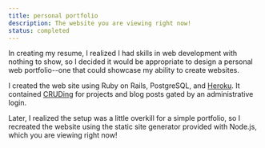 ```yaml
---
title: personal portfolio
description: The website you are viewing right now!
status: completed
---
```


In creating my resume, I realized I had skills in web development with nothing to show, so I decided it would be appropriate to design a personal web portfolio--one that could showcase my ability to create websites.

I created the web site using Ruby on Rails, PostgreSQL, and [Heroku](https://www.heroku.com). It contained [CRUDing](https://en.wikipedia.org/wiki/Create,_read,_update_and_delete) for projects and blog posts gated by an administrative login.

Later, I realized the setup was a little overkill for a simple portfolio, so I recreated the website using the static site generator provided with Node.js, which you are viewing right now!